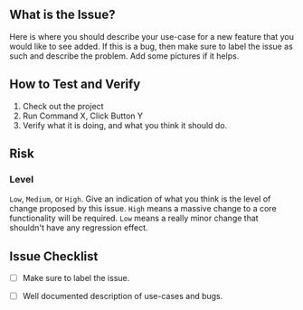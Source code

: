 ## What is the Issue?

Here is where you should describe your use-case for a new feature that you would like to see added. 
If this is a bug, then make sure to label the issue as such and describe the problem.  Add some pictures if it helps.

## How to Test and Verify 

1. Check out the project
2. Run Command X, Click Button Y
3. Verify what it is doing, and what you think it should do.

## Risk

### Level 

`Low`, `Medium`, or `High`. Give an indication of what you think is the level of change proposed by this issue. `High` means a massive change to a core functionality will be required. 
`Low` means a really minor change that shouldn't have any regression effect. 

## Issue Checklist

- [ ] Make sure to label the issue.

- [ ] Well documented description of use-cases and bugs.
